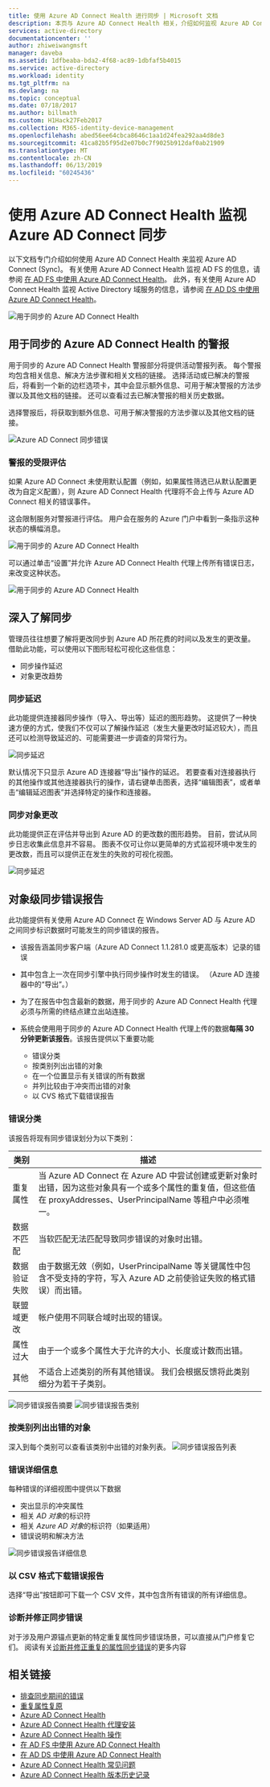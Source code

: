 ```yaml
---
title: 使用 Azure AD Connect Health 进行同步 | Microsoft 文档
description: 本页与 Azure AD Connect Health 相关，介绍如何监视 Azure AD Connect 同步。
services: active-directory
documentationcenter: ''
author: zhiweiwangmsft
manager: daveba
ms.assetid: 1dfbeaba-bda2-4f68-ac89-1dbfaf5b4015
ms.service: active-directory
ms.workload: identity
ms.tgt_pltfrm: na
ms.devlang: na
ms.topic: conceptual
ms.date: 07/18/2017
ms.author: billmath
ms.custom: H1Hack27Feb2017
ms.collection: M365-identity-device-management
ms.openlocfilehash: abed56ee64cbca8646c1aa1d24fea292aa4d8de3
ms.sourcegitcommit: 41ca82b5f95d2e07b0c7f9025b912daf0ab21909
ms.translationtype: MT
ms.contentlocale: zh-CN
ms.lasthandoff: 06/13/2019
ms.locfileid: "60245436"
---
```

# <a name="monitor-azure-ad-connect-sync-with-azure-ad-connect-health"></a>使用 Azure AD Connect Health 监视 Azure AD Connect 同步
以下文档专门介绍如何使用 Azure AD Connect Health 来监视 Azure AD Connect (Sync)。  有关使用 Azure AD Connect Health 监视 AD FS 的信息，请参阅 [在 AD FS 中使用 Azure AD Connect Health](how-to-connect-health-adfs.md)。 此外，有关使用 Azure AD Connect Health 监视 Active Directory 域服务的信息，请参阅 [在 AD DS 中使用 Azure AD Connect Health](how-to-connect-health-adds.md)。

![用于同步的 Azure AD Connect Health](./media/how-to-connect-health-sync/syncsnapshot.png)

## <a name="alerts-for-azure-ad-connect-health-for-sync"></a>用于同步的 Azure AD Connect Health 的警报
用于同步的 Azure AD Connect Health 警报部分将提供活动警报列表。 每个警报均包含相关信息、解决方法步骤和相关文档的链接。 选择活动或已解决的警报后，将看到一个新的边栏选项卡，其中会显示额外信息、可用于解决警报的方法步骤以及其他文档的链接。 还可以查看过去已解决警报的相关历史数据。

选择警报后，将获取到额外信息、可用于解决警报的方法步骤以及其他文档的链接。

![Azure AD Connect 同步错误](./media/how-to-connect-health-sync/alert.png)

### <a name="limited-evaluation-of-alerts"></a>警报的受限评估
如果 Azure AD Connect 未使用默认配置（例如，如果属性筛选已从默认配置更改为自定义配置），则 Azure AD Connect Health 代理将不会上传与 Azure AD Connect 相关的错误事件。

这会限制服务对警报进行评估。 用户会在服务的 Azure 门户中看到一条指示这种状态的横幅消息。

![用于同步的 Azure AD Connect Health](./media/how-to-connect-health-sync/banner.png)

可以通过单击“设置”并允许 Azure AD Connect Health 代理上传所有错误日志，来改变这种状态。

![用于同步的 Azure AD Connect Health](./media/how-to-connect-health-sync/banner2.png)

## <a name="sync-insight"></a>深入了解同步
管理员往往想要了解将更改同步到 Azure AD 所花费的时间以及发生的更改量。 借助此功能，可以使用以下图形轻松可视化这些信息：   

* 同步操作延迟
* 对象更改趋势

### <a name="sync-latency"></a>同步延迟
此功能提供连接器同步操作（导入、导出等）延迟的图形趋势。  这提供了一种快速方便的方式，使我们不仅可以了解操作延迟（发生大量更改时延迟较大），而且还可以检测导致延迟的、可能需要进一步调查的异常行为。

![同步延迟](./media/how-to-connect-health-sync/synclatency02.png)

默认情况下只显示 Azure AD 连接器“导出”操作的延迟。  若要查看对连接器执行的其他操作或其他连接器执行的操作，请右键单击图表，选择“编辑图表”，或者单击“编辑延迟图表”并选择特定的操作和连接器。

### <a name="sync-object-changes"></a>同步对象更改
此功能提供正在评估并导出到 Azure AD 的更改数的图形趋势。  目前，尝试从同步日志收集此信息并不容易。  图表不仅可让你以更简单的方式监视环境中发生的更改数，而且可以提供正在发生的失败的可视化视图。

![同步延迟](./media/how-to-connect-health-sync/syncobjectchanges02.png)

## <a name="object-level-synchronization-error-report"></a>对象级同步错误报告
此功能提供有关使用 Azure AD Connect 在 Windows Server AD 与 Azure AD 之间同步标识数据时可能发生的同步错误的报告。

* 该报告涵盖同步客户端（Azure AD Connect 1.1.281.0 或更高版本）记录的错误
* 其中包含上一次在同步引擎中执行同步操作时发生的错误。 （Azure AD 连接器中的“导出”。）
* 为了在报告中包含最新的数据，用于同步的 Azure AD Connect Health 代理必须与所需的终结点建立出站连接。
* 系统会使用用于同步的 Azure AD Connect Health 代理上传的数据**每隔 30 分钟更新该报告**。该报告提供以下重要功能

  * 错误分类
  * 按类别列出出错的对象
  * 在一个位置显示有关错误的所有数据
  * 并列比较由于冲突而出错的对象
  * 以 CVS 格式下载错误报告

### <a name="categorization-of-errors"></a>错误分类
该报告将现有同步错误划分为以下类别：

| 类别 | 描述 |
| --- | --- |
| 重复属性 |当 Azure AD Connect 在 Azure AD 中尝试创建或更新对象时出错，因为这些对象具有一个或多个属性的重复值，但这些值在 proxyAddresses、UserPrincipalName 等租户中必须唯一。 |
| 数据不匹配 |当软匹配无法匹配导致同步错误的对象时出错。 |
| 数据验证失败 |由于数据无效（例如，UserPrincipalName 等关键属性中包含不受支持的字符，写入 Azure AD 之前使验证失败的格式错误）而出错。 |
| 联盟域更改 | 帐户使用不同联合域时出现的错误。 |
| 属性过大 |由于一个或多个属性大于允许的大小、长度或计数而出错。 |
| 其他 |不适合上述类别的所有其他错误。 我们会根据反馈将此类别细分为若干子类别。 |

![同步错误报告摘要](./media/how-to-connect-health-sync/errorreport01.png)
![同步错误报告类别](./media/how-to-connect-health-sync/SyncErrorByTypes.PNG)

### <a name="list-of-objects-with-error-per-category"></a>按类别列出出错的对象
深入到每个类别可以查看该类别中出错的对象列表。
![同步错误报告列表](./media/how-to-connect-health-sync/errorreport03.png)

### <a name="error-details"></a>错误详细信息
每种错误的详细视图中提供以下数据

* 突出显示的冲突属性
* 相关 *AD 对象*的标识符
* 相关 *Azure AD 对象*的标识符（如果适用）
* 错误说明和解决方法

![同步错误报告详细信息](./media/how-to-connect-health-sync/duplicateAttributeSyncError.png)

### <a name="download-the-error-report-as-csv"></a>以 CSV 格式下载错误报告
选择“导出”按钮即可下载一个 CSV 文件，其中包含所有错误的所有详细信息。

### <a name="diagnose-and-remediate-sync-errors"></a>诊断并修正同步错误 
对于涉及用户源锚点更新的特定重复属性同步错误场景，可以直接从门户修复它们。 阅读有关[诊断并修正重复的属性同步错误](how-to-connect-health-diagnose-sync-errors.md)的更多内容

## <a name="related-links"></a>相关链接
* [排查同步期间的错误](tshoot-connect-sync-errors.md)
* [重复属性复原](how-to-connect-syncservice-duplicate-attribute-resiliency.md)
* [Azure AD Connect Health](whatis-hybrid-identity-health.md)
* [Azure AD Connect Health 代理安装](how-to-connect-health-agent-install.md)
* [Azure AD Connect Health 操作](how-to-connect-health-operations.md)
* [在 AD FS 中使用 Azure AD Connect Health](how-to-connect-health-adfs.md)
* [在 AD DS 中使用 Azure AD Connect Health](how-to-connect-health-adds.md)
* [Azure AD Connect Health 常见问题](reference-connect-health-faq.md)
* [Azure AD Connect Health 版本历史记录](reference-connect-health-version-history.md)
